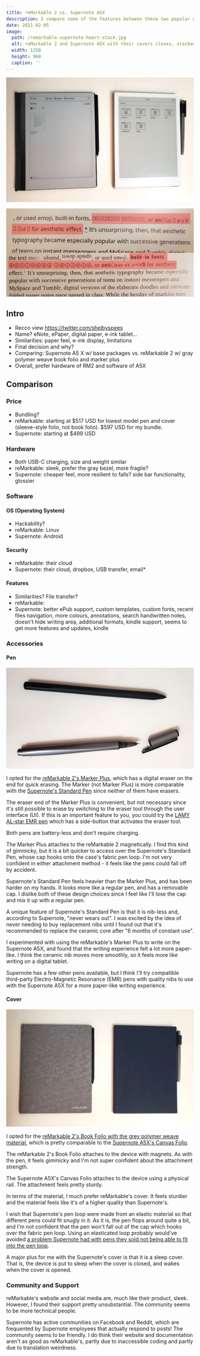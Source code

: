 ```yaml
---
title: reMarkable 2 vs. Supernote A5X
description: I compare some of the features between these two popular digital note devices.
date: 2021-02-05
image:
  path: /remarkable-supernote-heart-stack.jpg
  alt: reMarkable 2 and Supernote A5X with their covers closes, stacked and arranged into a heart shape.
  width: 1250
  height: 960
  caption: ''
---
```


<!--
  TODO: Update frontmatter
-->

![reMarkable 2 and Supernote A5X, with their covers open and displaying their folder systems.](./assets/remarkable-2-vs-supernote-a5x/open.jpg)

![The same block of text containing unusual glyphs displayed on a reMarkable 2 and Supernote A5X. The glyphs are highlighted in red and display properly on the A5X but not the RM2.](./assets/remarkable-2-vs-supernote-a5x/glyphs.jpg)


## Intro
- Recco view <https://twitter.com/shelbyspees>
- Name? eNote, ePaper, digital paper, e-ink tablet...
- Similarities: paper feel, e-ink display, limitations
- Final decision and why?
- Comparing: Supernote A5 X w/ base packages vs. reMarkable 2 w/ gray polymer weave book folio and marker plus
- Overall, prefer hardware of RM2 and software of A5X

## Comparison

### Price
- Bundling?
- reMarkable: starting at $517 USD for lowest model pen and cover (sleeve-style folio, not book folio). $597 USD for my bundle.
- Supernote: starting at $499 USD

### Hardware
- Both USB-C charging, size and weight similar
- reMarkable: sleek, prefer the gray bezel, more fragile?
- Supernote: cheaper feel, more resilient to falls? side bar functionality, glossier

### Software

#### OS (Operating System)
- Hackability?
- reMarkable: Linux
- Supernote: Android

#### Security
- reMarkable: their cloud
- Supernote: their cloud, dropbox, USB transfer, email*

#### Features
- Similarities? File transfer?
- reMarkable:
- Supernote: better ePub support, custom templates, custom fonts, recent files navigation, more colours, annotations, search handwritten notes, doesn't hide writing area, additional formats, kindle support, seems to get more features and updates, kindle

### Accessories

#### Pen

![Top: reMarkable 2 Marker Plus. Bottom: Supernote A5X Standard Pen with its cap off.](./assets/remarkable-2-vs-supernote-a5x/pens.jpg)

I opted for the [reMarkable 2's Marker Plus](https://remarkable.com/store/remarkable-2/markers), which has a digital eraser on the end for quick erasing. The Marker (not Marker Plus) is more comparable with the [Supernote's Standard Pen](https://www.supernote.com/#/part?id=SP-03) since neither of them have erasers.

The eraser end of the Marker Plus is convenient, but not necessary since it's still possible to erase by switching to the eraser tool through the user interface (UI). If this is an important feature to you, you could try the [LAMY AL-star EMR pen](https://www.supernote.com/#/part?id=SP-05) which has a side-button that activates the eraser tool.

Both pens are battery-less and don't require charging.

The Marker Plus attaches to the reMarkable 2 magnetically. I find this kind of gimmicky, but it is a bit quicker to access over the Supernote's Standard Pen, whose cap hooks onto the case's fabric pen loop. I'm not very confident in either attachment method - it feels like the pens could fall off by accident.

Supernote's Standard Pen feels heavier than the Marker Plus, and has been harder on my hands. It looks more like a regular pen, and has a removable cap. I dislike both of these design choices since I feel like I'll lose the cap and mix it up with a regular pen.

A unique feature of Supernote's Standard Pen is that it is nib-less and, according to Supernote, "never wears out". I was excited by the idea of never needing to buy replacement nibs until I found out that it's recommended to replace the ceramic core after "6 months of constant use".

I experimented with using the reMarkable's Marker Plus to write on the Supernote A5X, and found that the writing experience felt a lot more paper-like. I think the ceramic nib moves more smoothly, so it feels more like writing on a digital tablet.

Supernote has a few other pens available, but I think I'll try compatible third-party Electro-Magnetic Resonance (EMR) pens with quality nibs to use with the Supernote A5X for a more paper-like writing experience.


#### Cover

![reMarkable 2 and Supernote A5X, with their covers closed.](./assets/remarkable-2-vs-supernote-a5x/closed.jpg)

I opted for the [reMarkable 2's Book Folio with the grey polymer weave material](https://remarkable.com/store/remarkable-2/folios), which is pretty comparable to the [Supernote A5X's Canvas Folio](https://www.supernote.com/#/part?id=FC).

The reMarkable 2's Book Folio attaches to the device with magnets. As with the pen, it feels gimmicky and I'm not super confident about the attachment strength.

The Supernote A5X's Canvas Folio attaches to the device using a physical rail. The attachment feels pretty sturdy.

In terms of the material, I much prefer reMarkable's cover. It feels sturdier and the material feels like it's of a higher quality than Supernote's.

I wish that Supernote's pen loop were made from an elastic material so that different pens could fit snugly in it. As it is, the pen flops around quite a bit, and I'm not confident that the pen won't fall out of the cap which hooks over the fabric pen loop. Using an elasticated loop probably would've avoided [a problem Supernote had with pens they sold not being able to fit into the pen loop](https://supernote.com/#/blog/detail?id=97).

A major plus for me with the Supernote's cover is that it is a sleep cover. That is, the device is put to sleep when the cover is closed, and wakes when the cover is opened.


### Community and Support

reMarkable's website and social media are, much like their product, sleek. However, I found their support pretty unsubstantial. The community seems to be more technical people.

Supernote has active communities on Facebook and Reddit, which are frequented by Supernote employees that actually respond to posts! The community seems to be friendly. I do think their website and documentation aren't as good as reMarkable's, partly due to inaccessible coding and partly due to translation weirdness.
